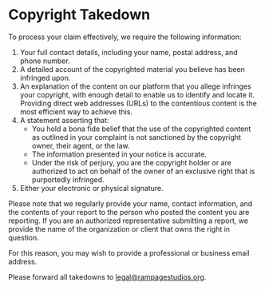 # Copyright Takedown

To process your claim effectively, we require the following information:

1. Your full contact details, including your name, postal address, and phone number.
2. A detailed account of the copyrighted material you believe has been infringed upon.
3. An explanation of the content on our platform that you allege infringes your copyright, with enough detail to enable us to identify and locate it. Providing direct web addresses (URLs) to the contentious content is the most efficient way to achieve this.
4. A statement asserting that:
   * You hold a bona fide belief that the use of the copyrighted content as outlined in your complaint is not sanctioned by the copyright owner, their agent, or the law.
   * The information presented in your notice is accurate.
   * Under the risk of perjury, you are the copyright holder or are authorized to act on behalf of the owner of an exclusive right that is purportedly infringed.
5. Either your electronic or physical signature.

Please note that we regularly provide your name, contact information, and the contents of your report to the person who posted the content you are reporting. If you are an authorized representative submitting a report, we provide the name of the organization or client that owns the right in question.&#x20;

For this reason, you may wish to provide a professional or business email address.

Please forward all takedowns to legal@rampagestudios.org.
